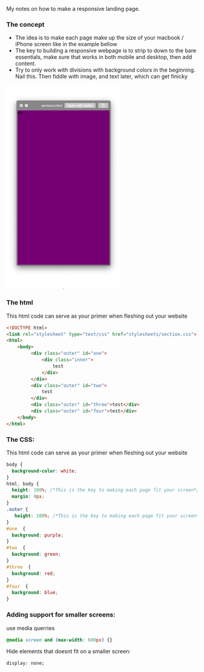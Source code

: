 My notes on how to make a responsive landing page. <!--more-->

### The concept
- The idea is to make each page make up the size of your macbook / iPhone screen like in the example bellow
- The key to building a responsive webpage is to strip to down to the bare essentials, make sure that works in both mobile and desktop, then add content.
- Try to only work with divisions with background colors in the beginning. Nail this. Then fiddle with image, and text later, which can get finicky

<img width="300" alt="img" src="https://github.com/stylekit/img/blob/master/one-pager-sections.gif?raw=true">

### The html
This html code can serve as your primer when fleshing out your website
```html
<!DOCTYPE html>
<link rel="stylesheet" type="text/css" href="stylesheets/section.css">
<html>
    <body>
		 <div class="outer" id="one">
			 <div class="inner">
				 test
			 </div>
		 </div>
		 <div class="outer" id="two">
			 test
		 </div>
		 <div class="outer" id="three">test</div>
		 <div class="outer" id="four">test</div>
    </body>
</html>
```

### The CSS:
This html code can serve as your primer when fleshing out your website
```css
body {
  background-color: white;
}
html, body {
  height: 100%; /*This is the key to making each page fit your screen*/
  margin: 0px;
}
.outer {
   height: 100%; /*This is the key to making each page fit your screen*/
}
#one  {
  background: purple;
}
#two  {
  background: green;
}
#three  {
  background: red;
}
#four  {
  background: blue;
}
```

### Adding support for smaller screens:
use media querries

```css
@media screen and (max-width: 600px) {}
```

Hide elements that doesnt fit on a smaller screen:
```css
display: none;
```
